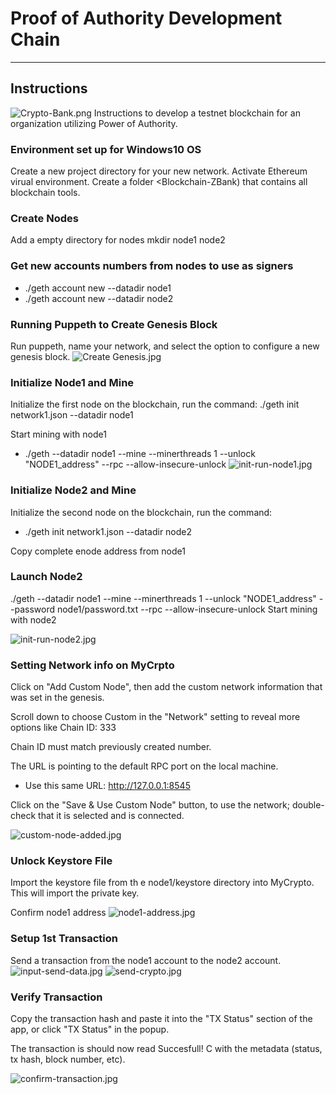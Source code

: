 # Proof of Authority Development Chain
---
## Instructions
![Crypto-Bank.png](Images/crypto-bank.png)
Instructions to develop a testnet blockchain for an organization utilizing Power of Authority.

### Environment set up for Windows10 OS

Create a new project directory for your new network.
Activate Ethereum virual environment. Create a folder <Blockchain-ZBank) that contains all blockchain tools.

### Create Nodes

Add a empty directory for nodes
mkdir node1 node2

### Get new accounts numbers from nodes to use as signers

* ./geth account new --datadir node1
* ./geth account new --datadir node2

### Running Puppeth to Create Genesis Block

Run puppeth, name your network, and select the option to configure a new genesis block.
![Create Genesis.jpg](Images/1-CreateGenisis.jpg)

### Initialize Node1 and Mine

Initialize the first node on the blockchain, run the command: ./geth init network1.json --datadir node1

Start mining with node1
* ./geth --datadir node1 --mine --minerthreads 1 --unlock "NODE1_address"  --rpc --allow-insecure-unlock
![init-run-node1.jpg](Images/2-InitRunNode1.jpg)

### Initialize Node2 and Mine

Initialize the second node on the blockchain, run the command: 
* ./geth init network1.json --datadir node2

Copy complete enode address from node1

### Launch Node2
./geth --datadir node1 --mine --minerthreads 1 --unlock "NODE1_address" --password node1/password.txt  --rpc --allow-insecure-unlock
Start mining with node2

![init-run-node2.jpg](Images/3-InitRunNode2.jpg)


### Setting Network info on MyCrpto

Click on "Add Custom Node", then add the custom network information that was set in the genesis.

Scroll down to choose Custom in the "Network" setting to reveal more options like Chain ID: 333

Chain ID must match previously created number.

The URL is pointing to the default RPC port on the local machine. 
* Use this same URL: http://127.0.0.1:8545

Click on the "Save & Use Custom Node" button, to use the network; double-check that it is selected and is connected.

![custom-node-added.jpg](Images/5-AddCustomNode.jpg)

### Unlock Keystore File
Import the keystore file from th e node1/keystore directory into MyCrypto. This will import the private key.

Confirm node1 address 
![node1-address.jpg](Images/6-N1AddressConfirm.jpg)


### Setup 1st Transaction
Send a transaction from the node1 account to the node2 account.
![input-send-data.jpg](Images/7-CompleteForm.jpg)
![send-crypto.jpg](Images/8-SendTransaction.jpg)

### Verify Transaction
Copy the transaction hash and paste it into the "TX Status" section of the app, or click "TX Status" in the popup.

The transaction is should now read Succesfull! C with the metadata (status, tx hash, block number, etc).

![confirm-transaction.jpg](Images/9-ConfirmTransaction.jpg)
